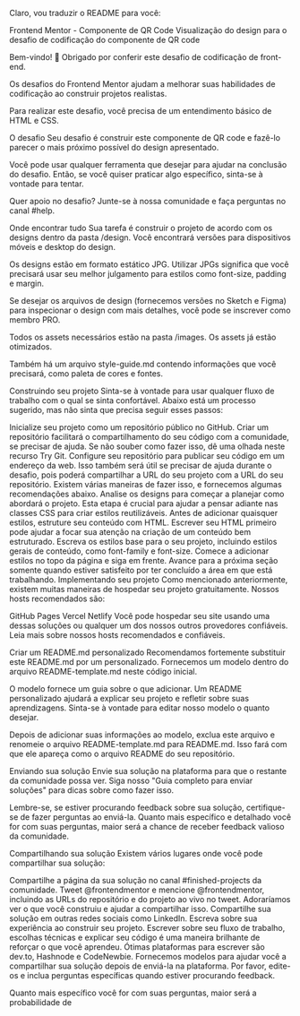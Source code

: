 
Claro, vou traduzir o README para você:

Frontend Mentor - Componente de QR Code
Visualização do design para o desafio de codificação do componente de QR code

Bem-vindo! 👋
Obrigado por conferir este desafio de codificação de front-end.

Os desafios do Frontend Mentor ajudam a melhorar suas habilidades de codificação ao construir projetos realistas.

Para realizar este desafio, você precisa de um entendimento básico de HTML e CSS.

O desafio
Seu desafio é construir este componente de QR code e fazê-lo parecer o mais próximo possível do design apresentado.

Você pode usar qualquer ferramenta que desejar para ajudar na conclusão do desafio. Então, se você quiser praticar algo específico, sinta-se à vontade para tentar.

Quer apoio no desafio? Junte-se à nossa comunidade e faça perguntas no canal #help.

Onde encontrar tudo
Sua tarefa é construir o projeto de acordo com os designs dentro da pasta /design. Você encontrará versões para dispositivos móveis e desktop do design.

Os designs estão em formato estático JPG. Utilizar JPGs significa que você precisará usar seu melhor julgamento para estilos como font-size, padding e margin.

Se desejar os arquivos de design (fornecemos versões no Sketch e Figma) para inspecionar o design com mais detalhes, você pode se inscrever como membro PRO.

Todos os assets necessários estão na pasta /images. Os assets já estão otimizados.

Também há um arquivo style-guide.md contendo informações que você precisará, como paleta de cores e fontes.

Construindo seu projeto
Sinta-se à vontade para usar qualquer fluxo de trabalho com o qual se sinta confortável. Abaixo está um processo sugerido, mas não sinta que precisa seguir esses passos:

Inicialize seu projeto como um repositório público no GitHub. Criar um repositório facilitará o compartilhamento do seu código com a comunidade, se precisar de ajuda. Se não souber como fazer isso, dê uma olhada neste recurso Try Git.
Configure seu repositório para publicar seu código em um endereço da web. Isso também será útil se precisar de ajuda durante o desafio, pois poderá compartilhar a URL do seu projeto com a URL do seu repositório. Existem várias maneiras de fazer isso, e fornecemos algumas recomendações abaixo.
Analise os designs para começar a planejar como abordará o projeto. Esta etapa é crucial para ajudar a pensar adiante nas classes CSS para criar estilos reutilizáveis.
Antes de adicionar quaisquer estilos, estruture seu conteúdo com HTML. Escrever seu HTML primeiro pode ajudar a focar sua atenção na criação de um conteúdo bem estruturado.
Escreva os estilos base para o seu projeto, incluindo estilos gerais de conteúdo, como font-family e font-size.
Comece a adicionar estilos no topo da página e siga em frente. Avance para a próxima seção somente quando estiver satisfeito por ter concluído a área em que está trabalhando.
Implementando seu projeto
Como mencionado anteriormente, existem muitas maneiras de hospedar seu projeto gratuitamente. Nossos hosts recomendados são:

GitHub Pages
Vercel
Netlify
Você pode hospedar seu site usando uma dessas soluções ou qualquer um dos nossos outros provedores confiáveis. Leia mais sobre nossos hosts recomendados e confiáveis.

Criar um README.md personalizado
Recomendamos fortemente substituir este README.md por um personalizado. Fornecemos um modelo dentro do arquivo README-template.md neste código inicial.

O modelo fornece um guia sobre o que adicionar. Um README personalizado ajudará a explicar seu projeto e refletir sobre suas aprendizagens. Sinta-se à vontade para editar nosso modelo o quanto desejar.

Depois de adicionar suas informações ao modelo, exclua este arquivo e renomeie o arquivo README-template.md para README.md. Isso fará com que ele apareça como o arquivo README do seu repositório.

Enviando sua solução
Envie sua solução na plataforma para que o restante da comunidade possa ver. Siga nosso "Guia completo para enviar soluções" para dicas sobre como fazer isso.

Lembre-se, se estiver procurando feedback sobre sua solução, certifique-se de fazer perguntas ao enviá-la. Quanto mais específico e detalhado você for com suas perguntas, maior será a chance de receber feedback valioso da comunidade.

Compartilhando sua solução
Existem vários lugares onde você pode compartilhar sua solução:

Compartilhe a página da sua solução no canal #finished-projects da comunidade.
Tweet @frontendmentor e mencione @frontendmentor, incluindo as URLs do repositório e do projeto ao vivo no tweet. Adoraríamos ver o que você construiu e ajudar a compartilhar isso.
Compartilhe sua solução em outras redes sociais como LinkedIn.
Escreva sobre sua experiência ao construir seu projeto. Escrever sobre seu fluxo de trabalho, escolhas técnicas e explicar seu código é uma maneira brilhante de reforçar o que você aprendeu. Ótimas plataformas para escrever são dev.to, Hashnode e CodeNewbie.
Fornecemos modelos para ajudar você a compartilhar sua solução depois de enviá-la na plataforma. Por favor, edite-os e inclua perguntas específicas quando estiver procurando feedback.

Quanto mais específico você for com suas perguntas, maior será a probabilidade de






